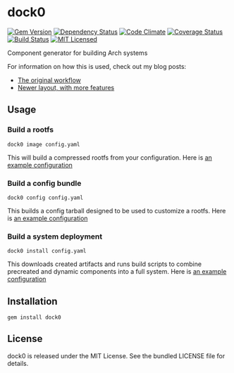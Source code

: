 dock0
=========

[![Gem Version](https://img.shields.io/gem/v/dock0.svg)](https://rubygems.org/gems/dock0)
[![Dependency Status](https://img.shields.io/gemnasium/dock0/dock0.svg)](https://gemnasium.com/dock0/dock0)
[![Code Climate](https://img.shields.io/codeclimate/github/dock0/dock0.svg)](https://codeclimate.com/github/dock0/dock0)
[![Coverage Status](https://img.shields.io/coveralls/dock0/dock0.svg)](https://coveralls.io/r/dock0/dock0)
[![Build Status](https://img.shields.io/travis/dock0/dock0.svg)](https://travis-ci.org/dock0/dock0)
[![MIT Licensed](https://img.shields.io/badge/license-MIT-green.svg)](https://tldrlegal.com/license/mit-license)

Component generator for building Arch systems

For information on how this is used, check out my blog posts:

* [The original workflow](http://blog.akerl.org/2014/01/30/dock0-minimal-docker-host/)
* [Newer layout, with more features](http://blog.akerl.org/2014/12/17/dock0-round-2/)

## Usage

### Build a rootfs

```
dock0 image config.yaml
```

This will build a compressed rootfs from your configuration. Here is [an example configuration](https://github.com/dock0/vm_root)

### Build a config bundle

```
dock0 config config.yaml
```

This builds a config tarball designed to be used to customize a rootfs. Here is [an example configuration](https://github.com/dock0/vm_config)

### Build a system deployment

```
dock0 install config.yaml
```

This downloads created artifacts and runs build scripts to combine precreated and dynamic components into a full system. Here is [an example configuration](https://github.com/dock0/vm_install)

## Installation

    gem install dock0

## License

dock0 is released under the MIT License. See the bundled LICENSE file for details.

